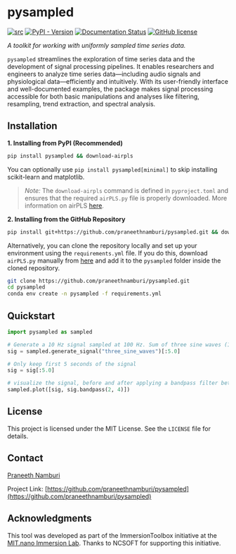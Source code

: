 # pysampled

[![src](https://img.shields.io/badge/src-github-blue)](https://github.com/praneethnamburi/pysampled)
[![PyPI - Version](https://img.shields.io/pypi/v/pysampled.svg?logo=pypi&label=PyPI&logoColor=gold)](https://pypi.org/project/pysampled/)
[![Documentation Status](https://readthedocs.org/projects/pysampled/badge/?version=latest)](https://pysampled.readthedocs.io)
[![GitHub license](https://img.shields.io/badge/license-MIT-blue.svg)](https://raw.githubusercontent.com/praneethnamburi/pysampled/main/LICENSE)

*A toolkit for working with uniformly sampled time series data.*

`pysampled` streamlines the exploration of time series data and the development of signal processing pipelines. It enables researchers and engineers to analyze time series data—including audio signals and physiological data—efficiently and intuitively. With its user-friendly interface and well-documented examples, the package makes signal processing accessible for both basic manipulations and analyses like filtering, resampling, trend extraction, and spectral analysis.

## Installation

**1. Installing from PyPI (Recommended)**

```sh
pip install pysampled && download-airpls
```

You can optionally use `pip install pysampled[minimal]` to skip installing scikit-learn and matplotlib.

> *Note:* The `download-airpls` command is defined in `pyproject.toml` and ensures that the required `airPLS.py` file is properly downloaded. More information on airPLS [here](https://github.com/zmzhang/airPLS/tree/master).



**2. Installing from the GitHub Repository**

```sh
pip install git+https://github.com/praneethnamburi/pysampled.git && download-airpls
```

Alternatively, you can clone the repository locally and set up your environment using the `requirements.yml` file. If you do this, download `airPLS.py` manually from [here](https://github.com/zmzhang/airPLS/tree/master) and add it to the `pysampled` folder inside the cloned repository.

```sh
git clone https://github.com/praneethnamburi/pysampled.git
cd pysampled
conda env create -n pysampled -f requirements.yml
```


## Quickstart

```python
import pysampled as sampled

# Generate a 10 Hz signal sampled at 100 Hz. Sum of three sine waves (1, 3, and 5 Hz).
sig = sampled.generate_signal("three_sine_waves")[:5.0] 

# Only keep first 5 seconds of the signal
sig = sig[:5.0]

# visualize the signal, before and after applying a bandpass filter between 2 and 4 Hz
sampled.plot([sig, sig.bandpass(2, 4)])
```


## License

This project is licensed under the MIT License. See the `LICENSE` file for details.


## Contact

[Praneeth Namburi](https://praneethnamburi.com)

Project Link: [https://github.com/praneethnamburi/pysampled](https://github.com/praneethnamburi/pysampled)


## Acknowledgments

This tool was developed as part of the ImmersionToolbox initiative at the [MIT.nano Immersion Lab](https://immersion.mit.edu). Thanks to NCSOFT for supporting this initiative.
